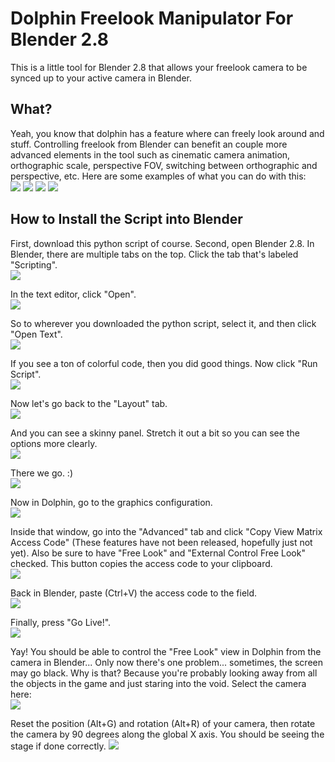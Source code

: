 # Dolphin Freelook Manipulator For Blender 2.8
This is a little tool for Blender 2.8 that allows your freelook camera to be synced up to your active camera in Blender.

## What?
Yeah, you know that dolphin has a feature where can freely look around and stuff. Controlling freelook from Blender can benefit an couple more advanced elements in the tool such as cinematic camera animation, orthographic scale, perspective FOV, switching between orthographic and perspective, etc. 
Here are some examples of what you can do with this:<br>
<img src='https://github.com/John10v10/Dolphin-Freelook-Manipulator-For-Blender-280/blob/master/TutImg/m.gif?raw=true'/>
<img src='https://github.com/John10v10/Dolphin-Freelook-Manipulator-For-Blender-280/blob/master/TutImg/n.gif?raw=true'/>
<img src='https://github.com/John10v10/Dolphin-Freelook-Manipulator-For-Blender-280/blob/master/TutImg/p.gif?raw=true'/>
<img src='https://github.com/John10v10/Dolphin-Freelook-Manipulator-For-Blender-280/blob/master/TutImg/q.gif?raw=true'/>

## How to Install the Script into Blender
First, download this python script of course.
Second, open Blender 2.8.
In Blender, there are multiple tabs on the top. Click the tab that's labeled "Scripting".<br>
<img src='https://github.com/John10v10/Dolphin-Freelook-Manipulator-For-Blender-280/blob/master/TutImg/a.png?raw=true'/>

In the text editor, click "Open".<br>
<img src='https://github.com/John10v10/Dolphin-Freelook-Manipulator-For-Blender-280/blob/master/TutImg/b.jpg?raw=true'/>

So to wherever you downloaded the python script, select it, and then click "Open Text".<br>
<img src='https://github.com/John10v10/Dolphin-Freelook-Manipulator-For-Blender-280/blob/master/TutImg/c.jpg?raw=true'/>

If you see a ton of colorful code, then you did good things. Now click "Run Script".<br>
<img src='https://github.com/John10v10/Dolphin-Freelook-Manipulator-For-Blender-280/blob/master/TutImg/d.jpg?raw=true'/>

Now let's go back to the "Layout" tab.<br>
<img src='https://github.com/John10v10/Dolphin-Freelook-Manipulator-For-Blender-280/blob/master/TutImg/e.jpg?raw=true'/>

And you can see a skinny panel. Stretch it out a bit so you can see the options more clearly.<br>
<img src='https://github.com/John10v10/Dolphin-Freelook-Manipulator-For-Blender-280/blob/master/TutImg/f.jpg?raw=true'/>

There we go. :)<br>
<img src='https://github.com/John10v10/Dolphin-Freelook-Manipulator-For-Blender-280/blob/master/TutImg/g.jpg?raw=true'/>

Now in Dolphin, go to the graphics configuration.<br>
<img src='https://github.com/John10v10/Dolphin-Freelook-Manipulator-For-Blender-280/blob/master/TutImg/o.jpg?raw=true'/>

Inside that window, go into the "Advanced" tab and click "Copy View Matrix Access Code" (These features have not been released, hopefully just not yet). Also be sure to have "Free Look" and "External Control Free Look" checked.
This button copies the access code to your clipboard.<br>
<img src='https://github.com/John10v10/Dolphin-Freelook-Manipulator-For-Blender-280/blob/master/TutImg/h.jpg?raw=true'/>

Back in Blender, paste (Ctrl+V) the access code to the field.<br>
<img src='https://github.com/John10v10/Dolphin-Freelook-Manipulator-For-Blender-280/blob/master/TutImg/i.jpg?raw=true'/>

Finally, press "Go Live!".<br>
<img src='https://github.com/John10v10/Dolphin-Freelook-Manipulator-For-Blender-280/blob/master/TutImg/j.jpg?raw=true'/>

Yay! You should be able to control the "Free Look" view in Dolphin from the camera in Blender... Only now there's one problem... sometimes, the screen may go black. Why is that? Because you're probably looking away from all the objects in the game and just staring into the void.
Select the camera here:<br>
<img src='https://github.com/John10v10/Dolphin-Freelook-Manipulator-For-Blender-280/blob/master/TutImg/k.jpg?raw=true'/>

Reset the position (Alt+G) and rotation (Alt+R) of your camera, then rotate the camera by 90 degrees along the global X axis. You should be seeing the stage if done correctly.
<img src='https://github.com/John10v10/Dolphin-Freelook-Manipulator-For-Blender-280/blob/master/TutImg/l.jpg?raw=true'/>
